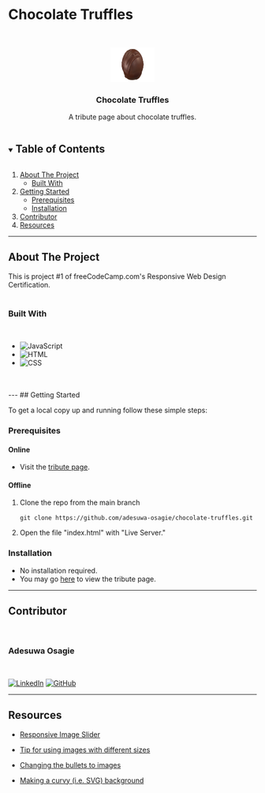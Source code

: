 # Chocolate Truffles

<!-- PROJECT LOGO -->
<br />
<p align="center">
  <a href="https://adesuwa-osagie.github.io/chocolate-truffles/">
    <img src="images-resized/chocolate-ball.png" alt="Logo" width="90" height="70">
  </a>

  <h3 align="center">Chocolate Truffles</h3>

  <p align="center">
    A tribute page about chocolate truffles. 
  </p>
</p>


<!-- TABLE OF CONTENTS -->
<details open="open">
  <summary><h2 style="display: inline-block">Table of Contents</h2></summary>
  <ol>
    <li>
      <a href="#about-the-project">About The Project</a>
      <ul>
        <li><a href="#built-with">Built With</a></li>
      </ul>
    </li>
    <li>
      <a href="#getting-started">Getting Started</a>
      <ul>
        <li><a href="#prerequisites">Prerequisites</a></li>
        <li><a href="#installation">Installation</a></li>
      </ul>
    </li>
    <li><a href="#contributor">Contributor</a></li>
    <li><a href="#resources">Resources</a></li>
  </ol>
</details>

---

<!-- ABOUT THE PROJECT -->
## About The Project

This is project #1 of freeCodeCamp.com's Responsive Web Design Certification.
<br/>
<br/>

### Built With
<br/>

* ![JavaScript](https://img.shields.io/badge/-JAVASCRIPT-3d3b3c?style=flat&logo=javascript)
* ![HTML](https://img.shields.io/badge/-HTML5-%23E34F26?style=flat&logo=html5&logoColor=white)
* ![CSS](https://img.shields.io/badge/-CSS3-%231572B6?logo=css3)
<br/>
<br/>
---
<!-- GETTING STARTED -->
## Getting Started

To get a local copy up and running follow these simple steps:

### Prerequisites

#### Online
* Visit the <a href="https://adesuwa-osagie.github.io/chocolate-truffles/" target="_blank">tribute page</a>.

#### Offline
1. Clone the repo from the main branch
   ```
   git clone https://github.com/adesuwa-osagie/chocolate-truffles.git
   ```
2. Open the file "index.html" with "Live Server."

### Installation

* No installation required. 
* You may go <a href="https://adesuwa-osagie.github.io/chocolate-truffles/">here</a> to view the tribute page.

---


## Contributor

<br/>

### Adesuwa Osagie
<br/>

[![LinkedIn](https://img.shields.io/badge/-LinkedIn-%230A66C2?style=for-the-badge&logo=linkedin)](https://www.linkedin.com/in/adesuwa-osagie/) [![GitHub](https://img.shields.io/badge/-GITHUB-%23181717?style=for-the-badge&logo=github)](https://github.com/adesuwa-osagie)

---

## Resources

* [Responsive Image Slider](https://www.youtube.com/watch?v=6fivjkF9BOo&t=2s)

* [Tip for using images with different sizes](https://stackoverflow.com/questions/41758544/bootstrap-image-slider-different-image-size)

* [Changing the bullets to images](http://css-workshop.com/css-ul-custom-bullet-style-with-image/)

* [Making a curvy (i.e. SVG) background](https://www.shapedivider.app/)